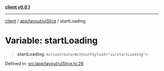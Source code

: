 [**client v0.0.1**](../../../../README.md)

***

[client](../../../../README.md) / [app/layout/uiSlice](../README.md) / startLoading

# Variable: startLoading

> **startLoading**: `ActionCreatorWithoutPayload`\<`"ui/startLoading"`\>

Defined in: [src/app/layout/uiSlice.ts:28](https://github.com/petelc/WMS/blob/0ba5e61a5ede3de744df1a5839724fa19a2a534f/client/src/app/layout/uiSlice.ts#L28)
